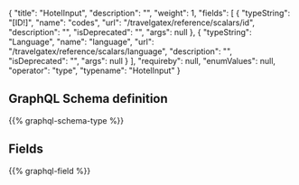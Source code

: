 {
  "title": "HotelInput",
  "description": "",
  "weight": 1,
  "fields": [
    {
      "typeString": "[ID!]",
      "name": "codes",
      "url": "/travelgatex/reference/scalars/id",
      "description": "",
      "isDeprecated": "",
      "args": null
    },
    {
      "typeString": "Language",
      "name": "language",
      "url": "/travelgatex/reference/scalars/language",
      "description": "",
      "isDeprecated": "",
      "args": null
    }
  ],
  "requireby": null,
  "enumValues": null,
  "operator": "type",
  "typename": "HotelInput"
}
## GraphQL Schema definition

{{% graphql-schema-type %}}

## Fields

{{% graphql-field %}}
